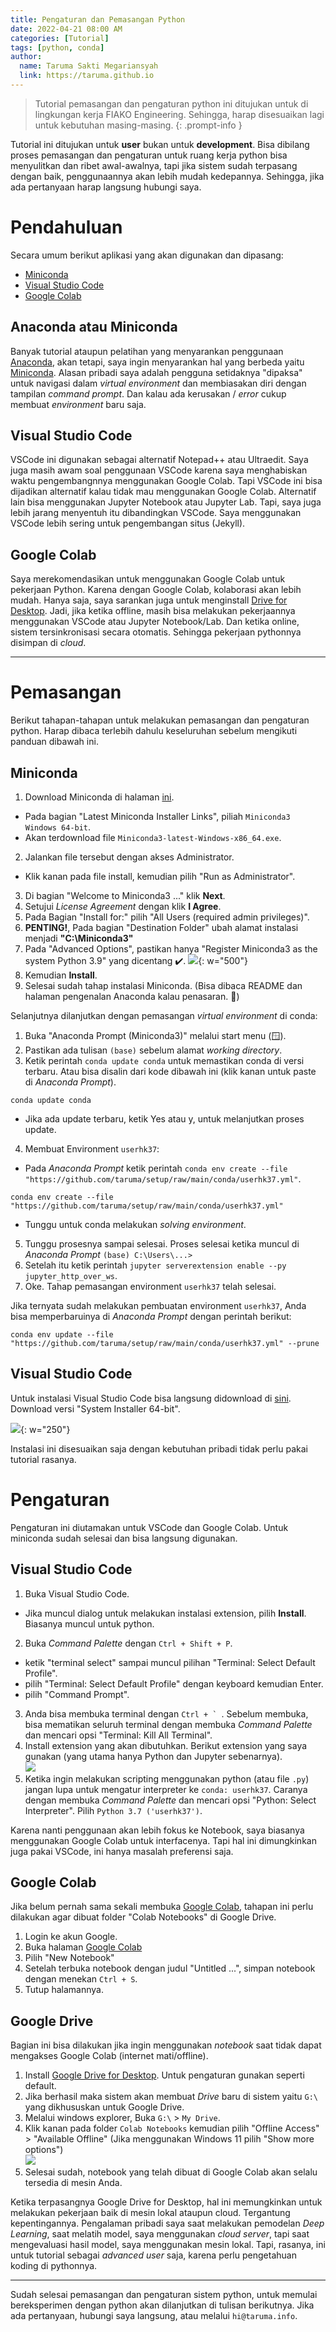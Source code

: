 ```yaml
---
title: Pengaturan dan Pemasangan Python
date: 2022-04-21 08:00 AM
categories: [Tutorial]
tags: [python, conda]
author:
  name: Taruma Sakti Megariansyah
  link: https://taruma.github.io
---
```


> Tutorial pemasangan dan pengaturan python ini ditujukan untuk di lingkungan kerja FIAKO Engineering. Sehingga, harap disesuaikan lagi untuk kebutuhan masing-masing. 
{: .prompt-info }

Tutorial ini ditujukan untuk **user** bukan untuk **development**. Bisa dibilang proses pemasangan dan pengaturan untuk ruang kerja python bisa menyulitkan dan ribet awal-awalnya, tapi jika sistem sudah terpasang dengan baik, penggunaannya akan lebih mudah kedepannya. Sehingga, jika ada pertanyaan harap langsung hubungi saya.

# Pendahuluan

Secara umum berikut aplikasi yang akan digunakan dan dipasang:

- [Miniconda]
- [Visual Studio Code](https://code.visualstudio.com/)
- [Google Colab](https://colab.research.google.com/)

## Anaconda atau Miniconda

Banyak tutorial ataupun pelatihan yang menyarankan penggunaan [Anaconda], akan tetapi, saya ingin menyarankan hal yang berbeda yaitu [Miniconda]. Alasan pribadi saya adalah pengguna setidaknya "dipaksa" untuk navigasi dalam _virtual environment_ dan membiasakan diri dengan tampilan _command prompt_. Dan kalau ada kerusakan / _error_ cukup membuat _environment_ baru saja.

## Visual Studio Code

VSCode ini digunakan sebagai alternatif Notepad++ atau Ultraedit. Saya juga masih awam soal penggunaan VSCode karena saya menghabiskan waktu pengembangnnya menggunakan Google Colab. Tapi VSCode ini bisa dijadikan alternatif kalau tidak mau menggunakan Google Colab. Alternatif lain bisa menggunakan Jupyter Notebook atau Jupyter Lab. Tapi, saya juga lebih jarang menyentuh itu dibandingkan VSCode. Saya menggunakan VSCode lebih sering untuk pengembangan situs (Jekyll).

## Google Colab

Saya merekomendasikan untuk menggunakan Google Colab untuk pekerjaan Python. Karena dengan Google Colab, kolaborasi akan lebih mudah. Hanya saja, saya sarankan juga untuk menginstall [Drive for Desktop](https://www.google.com/drive/download/). Jadi, jika ketika offline, masih bisa melakukan pekerjaannya menggunakan VSCode atau Jupyter Notebook/Lab. Dan ketika online, sistem tersinkronisasi secara otomatis. Sehingga pekerjaan pythonnya disimpan di _cloud_. 

------

# Pemasangan

Berikut tahapan-tahapan untuk melakukan pemasangan dan pengaturan python. Harap dibaca terlebih dahulu keseluruhan sebelum mengikuti panduan dibawah ini. 

## Miniconda

1. Download Miniconda di halaman [ini](https://docs.conda.io/en/latest/miniconda.html).
  - Pada bagian "Latest Miniconda Installer Links", piliah `Miniconda3 Windows 64-bit`.
  - Akan terdownload file `Miniconda3-latest-Windows-x86_64.exe`.
2. Jalankan file tersebut dengan akses Administrator.
  - Klik kanan pada file install, kemudian pilih "Run as Administrator".
3. Di bagian "Welcome to Miniconda3 ..." klik **Next**.
4. Setujui _License Agreement_ dengan klik **I Agree**.
5. Pada Bagian "Install for:" pilih "All Users (required admin privileges)". 
6. **PENTING!**, Pada bagian "Destination Folder" ubah alamat instalasi menjadi **"C:\Miniconda3"**
7. Pada "Advanced Options", pastikan hanya "Register Miniconda3 as the system Python 3.9" yang dicentang ✔️.
![](https://docs.anaconda.com/_images/win-install-options.png){: w="500"}
8. Kemudian **Install**. 
9. Selesai sudah tahap instalasi Miniconda. (Bisa dibaca README dan halaman pengenalan Anaconda kalau penasaran. 🤭)

Selanjutnya dilanjutkan dengan pemasangan _virtual environment_ di conda:

1. Buka "Anaconda Prompt (Miniconda3)" melalui start menu (🪟).
2. Pastikan ada tulisan `(base)` sebelum alamat _working directory_.
3. Ketik perintah `conda update conda` untuk memastikan conda di versi terbaru. Atau bisa disalin dari kode dibawah ini (klik kanan untuk paste di _Anaconda Prompt_).  
```batchfile
conda update conda
```
  - Jika ada update terbaru, ketik Yes atau y, untuk melanjutkan proses update.
4. Membuat Environment `userhk37`:
  - Pada _Anaconda Prompt_ ketik perintah `conda env create --file "https://github.com/taruma/setup/raw/main/conda/userhk37.yml"`.
```batchfile
conda env create --file "https://github.com/taruma/setup/raw/main/conda/userhk37.yml"
```
  - Tunggu untuk conda melakukan _solving environment_.
5. Tunggu prosesnya sampai selesai. Proses selesai ketika muncul di _Anaconda Prompt_ `(base) C:\Users\...>`
6. Setelah itu ketik perintah `jupyter serverextension enable --py jupyter_http_over_ws`.
7. Oke. Tahap pemasangan environment `userhk37` telah selesai.

Jika ternyata sudah melakukan pembuatan environment `userhk37`, Anda bisa memperbaruinya di _Anaconda Prompt_ dengan perintah berikut:
```batchfile
conda env update --file "https://github.com/taruma/setup/raw/main/conda/userhk37.yml" --prune
```

## Visual Studio Code

Untuk instalasi Visual Studio Code bisa langsung didownload di [sini](https://code.visualstudio.com/#alt-downloads). Download versi "System Installer 64-bit". 

![](/assets/img-post/20220421_pp_01.png){: w="250"}

Instalasi ini disesuaikan saja dengan kebutuhan pribadi tidak perlu pakai tutorial rasanya. 

# Pengaturan

Pengaturan ini diutamakan untuk VSCode dan Google Colab. Untuk miniconda sudah selesai dan bisa langsung digunakan. 

## Visual Studio Code

1. Buka Visual Studio Code.
  - Jika muncul dialog untuk melakukan instalasi extension, pilih **Install**. Biasanya muncul untuk python. 
2. Buka _Command Palette_ dengan `Ctrl + Shift + P`.
  - ketik "terminal select" sampai muncul pilihan "Terminal: Select Default Profile".
  - pilih "Terminal: Select Default Profile" dengan keyboard kemudian Enter.
  - pilih "Command Prompt".
3. Anda bisa membuka terminal dengan ``Ctrl + ` ``. Sebelum membuka, bisa mematikan seluruh terminal dengan membuka _Command Palette_ dan mencari opsi "Terminal: Kill All Terminal".
4. Install extension yang akan dibutuhkan. Berikut extension yang saya gunakan (yang utama hanya Python dan Jupyter sebenarnya).<br>
![](/assets/img-post/20220421_pp_02.png)
5. Ketika ingin melakukan scripting menggunakan python (atau file `.py`) jangan lupa untuk mengatur interpreter ke `conda: userhk37`. Caranya dengan membuka _Command Palette_ dan mencari opsi "Python: Select Interpreter". Pilih ``Python 3.7 ('userhk37')``.

Karena nanti penggunaan akan lebih fokus ke Notebook, saya biasanya menggunakan Google Colab untuk interfacenya. Tapi hal ini dimungkinkan juga pakai VSCode, ini hanya masalah preferensi saja. 

## Google Colab

Jika belum pernah sama sekali membuka [Google Colab](https://colab.research.google.com/), tahapan ini perlu dilakukan agar dibuat folder "Colab Notebooks" di Google Drive.

1. Login ke akun Google.
2. Buka halaman [Google Colab](https://colab.research.google.com/)
3. Pilih "New Notebook"
4. Setelah terbuka notebook dengan judul "Untitled ...", simpan notebook dengan menekan `Ctrl + S`. 
5. Tutup halamannya.

## Google Drive

Bagian ini bisa dilakukan jika ingin menggunakan _notebook_ saat tidak dapat mengakses Google Colab (internet mati/offline).  

1. Install [Google Drive for Desktop](https://www.google.com/drive/download/). Untuk pengaturan gunakan seperti default.
2. Jika berhasil maka sistem akan membuat _Drive_ baru di sistem yaitu `G:\` yang dikhususkan untuk Google Drive.
3. Melalui windows explorer, Buka `G:\` > `My Drive`.
4. Klik kanan pada folder `Colab Notebooks` kemudian pilih "Offline Access" > "Available Offline" (Jika menggunakan Windows 11 pilih "Show more options") <br>
![](/assets/img-post/20220421_pp_03.png)
5. Selesai sudah, notebook yang telah dibuat di Google Colab akan selalu tersedia di mesin Anda. 

Ketika terpasangnya Google Drive for Desktop, hal ini memungkinkan untuk melakukan pekerjaan baik di mesin lokal ataupun cloud. Tergantung kepentingannya. Pengalaman pribadi saya saat melakukan pemodelan _Deep Learning_, saat melatih model, saya menggunakan _cloud server_, tapi saat mengevaluasi hasil model, saya menggunakan mesin lokal. Tapi, rasanya, ini untuk tutorial sebagai _advanced user_ saja, karena perlu pengetahuan koding di pythonnya.  

------

Sudah selesai pemasangan dan pengaturan sistem python, untuk memulai bereksperimen dengan python akan dilanjutkan di tulisan berikutnya. Jika ada pertanyaan, hubungi saya langsung, atau melalui `hi@taruma.info`.

<!-- LINKS -->
[Anaconda]: https://www.anaconda.com/
[Miniconda]: https://docs.conda.io/en/latest/miniconda.html